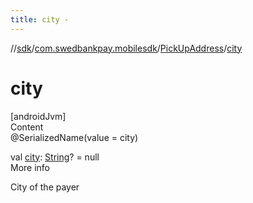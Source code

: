 ```yaml
---
title: city -
---
```

//[sdk](../../../index)/[com.swedbankpay.mobilesdk](../index)/[PickUpAddress](index)/[city](city)



# city  
[androidJvm]  
Content  
@SerializedName(value = city)  
  
val [city](city): [String](https://kotlinlang.org/api/latest/jvm/stdlib/kotlin/-string/index.html)? = null  
More info  


City of the payer

  



